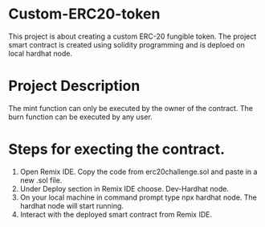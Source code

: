 # Custom-ERC20-token

This project is about creating a custom ERC-20 fungible token. The project smart contract is created using solidity programming and is deploed on local hardhat node.

# Project Description
The mint function can only be executed by the owner of the contract. The burn function can be executed by any user.

# Steps for execting the contract.

1. Open Remix IDE. Copy the code from erc20challenge.sol and paste in a new .sol file.
2. Under Deploy section in Remix IDE choose. Dev-Hardhat node.
3. On your local machine in command prompt type npx hardhat node. The hardhat node will start running.
4. Interact with the deployed smart contract from Remix IDE.
